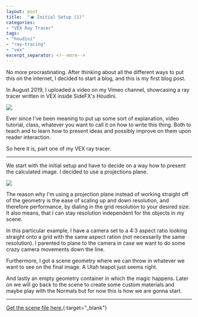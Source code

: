 ```yaml
---
layout: post
title:  "🫖 Initial Setup (1)"
categories:
- "VEX Ray Tracer"
tags:
- "houdini"
- "ray-tracing"
- "vex"
excerpt_separator: <!--more-->
---
```


No more procrastinating. After thinking about all the different ways to put this on the internet, I decided to start a blog, and this is my first blog post.

<!--more-->

In August 2019, I uploaded a video on my Vimeo channel, showcasing a ray tracer written in VEX inside SideFX's Houdini.

[![](https://i.vimeocdn.com/filter/overlay?src0=https%3A%2F%2Fi.vimeocdn.com%2Fvideo%2F807849353_1280x720.jpg&src1=https%3A%2F%2Ff.vimeocdn.com%2Fimages_v6%2Fshare%2Fplay_icon_overlay.png)](https://vimeo.com/354673868 "VEX RAY TRACER (+hip)")

Ever since I've been meaning to put up some sort of explanation, video tutorial, class, whatever you want to call it on how to write this thing. Both to teach and to learn how to present ideas and possibly improve on them upon reader interaction.

So here it is, part one of my VEX ray tracer.

***

We start with the initial setup and have to decide on a way how to present the calculated image. I decided to use a projections plane.

![]({{site.baseurl}}/assets/img/vex-ray-tracer/01.001_object_setup.png)

The reason why I'm using a projection plane instead of working straight off of the geometry is the ease of scaling up and down resolution, and therefore performance, by dialing in the grid resolution to your desired size. It also means, that I can stay resolution independent for the objects in my scene.

In this particular example, I have  a camera set to a 4:3 aspect ratio looking straight onto a grid with the same aspect ration (not necessarily the same resolution). I parented to plane to the camera in case we want to do some crazy camera movements down the line.

Furthermore, I got a scene geometry where we can throw in whatever we want to see on the final image. A Utah teapot just seems right.

And lastly an empty geometry container in which the magic happens. Later on we will go back to the scene to create some custom materials and maybe play with the Normals but for now this is how we are gonna start.

***

[Get the scene file here.](https://drive.google.com/file/d/1IlSbHAl71uTOikRcHukCGZEK1rsYbhxz/view?usp=sharing){:target="_blank"}